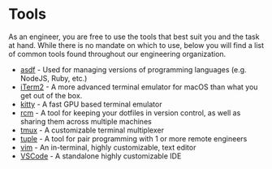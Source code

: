 # Tools

As an engineer, you are free to use the tools that best suit you and the task at
hand. While there is no mandate on which to use, below you will find a list of
common tools found throughout our engineering organization.

* [asdf](http://asdf-vm.com) - Used for managing versions of programming
  languages (e.g. NodeJS, Ruby, etc.)
* [iTerm2](https://iterm2.com) - A more advanced terminal emulator for macOS
  than what you get out of the box.
* [kitty](https://sw.kovidgoyal.net/kitty/) - A fast GPU based terminal emulator
* [rcm](https://github.com/thoughtbot/rcm) - A tool for keeping your dotfiles in
  version control, as well as sharing them across multiple machines
* [tmux](https://github.com/tmux/tmux) - A customizable terminal multiplexer
* [tuple](https://tuple.ap://tuple.app) - A tool for pair programming with 1 or
  more remote engineers
* [vim](https://www.vim.org) - An in-terminal, highly customizable, text editor
* [VSCode](https://code.visualstudio.com) - A standalone highly customizable IDE
